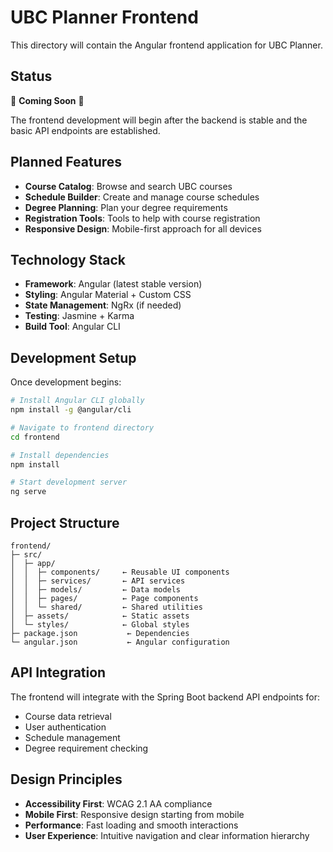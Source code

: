 # UBC Planner Frontend

This directory will contain the Angular frontend application for UBC Planner.

## Status

🚧 **Coming Soon** 🚧

The frontend development will begin after the backend is stable and the basic API endpoints are established.

## Planned Features

- **Course Catalog**: Browse and search UBC courses
- **Schedule Builder**: Create and manage course schedules
- **Degree Planning**: Plan your degree requirements
- **Registration Tools**: Tools to help with course registration
- **Responsive Design**: Mobile-first approach for all devices

## Technology Stack

- **Framework**: Angular (latest stable version)
- **Styling**: Angular Material + Custom CSS
- **State Management**: NgRx (if needed)
- **Testing**: Jasmine + Karma
- **Build Tool**: Angular CLI

## Development Setup

Once development begins:

```bash
# Install Angular CLI globally
npm install -g @angular/cli

# Navigate to frontend directory
cd frontend

# Install dependencies
npm install

# Start development server
ng serve
```

## Project Structure

```
frontend/
├─ src/
│  ├─ app/
│  │  ├─ components/     ← Reusable UI components
│  │  ├─ services/       ← API services
│  │  ├─ models/         ← Data models
│  │  ├─ pages/          ← Page components
│  │  └─ shared/         ← Shared utilities
│  ├─ assets/            ← Static assets
│  └─ styles/            ← Global styles
├─ package.json           ← Dependencies
└─ angular.json           ← Angular configuration
```

## API Integration

The frontend will integrate with the Spring Boot backend API endpoints for:
- Course data retrieval
- User authentication
- Schedule management
- Degree requirement checking

## Design Principles

- **Accessibility First**: WCAG 2.1 AA compliance
- **Mobile First**: Responsive design starting from mobile
- **Performance**: Fast loading and smooth interactions
- **User Experience**: Intuitive navigation and clear information hierarchy
